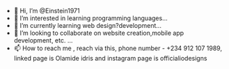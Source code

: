- 👋 Hi, I’m @Einstein1971
- 👀 I’m interested in learning programming languages...
- 🌱 I’m currently learning web design?development...
- 💞️ I’m looking to collaborate on website creation,mobile app development, etc. ...
- 📫 How to reach me , reach via this, phone number - +234 912 107 1989,
linked page is Olamide idris and instagram page is officialiodesigns
<!---
Einstein1971/Einstein1971 is a ✨ special ✨ repository because its `README.md` (this file) appears on your GitHub profile.
You can click the Preview link to take a look at your changes.
--->
